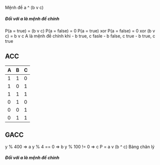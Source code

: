 Mệnh đề a ^ (b v c)
##### Đối với a là mệnh đề chính
P(a = true) = (b v c)
P(a = false) = 0
P(a = true) xor P(a = false) = 0 xor (b v c) = b v c
A là mệnh đề chính khi
	- b true, c fasle
	- b false, c true
	- b true, c true

## ACC
|A|B|C|
|-|-|-|
|1|1|0|
|1|0|1|
|1|1|1|
|0|1|0|
|0|0|1|
|0|1|1|

## GACC



y % 400 => a
y % 4 == 0 => b
y % 100 != 0 => c
P = a v (b ^ c)
Bảng chân lý

##### Đối với a là mệnh đề chinh



